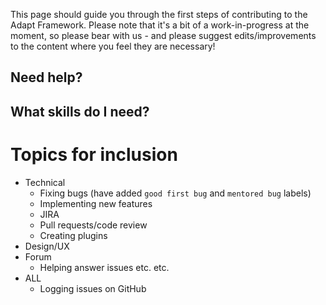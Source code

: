 This page should guide you through the first steps of contributing to the Adapt Framework. Please note that it's a bit of a work-in-progress at the moment, so please bear with us - and please suggest edits/improvements to the content where you feel they are necessary!
## Need help?
## What skills do I need?

# Topics for inclusion
* Technical
   * Fixing bugs (have added `good first bug` and `mentored bug` labels)
   * Implementing new features
   * JIRA
   * Pull requests/code review
   * Creating plugins
* Design/UX
* Forum
   * Helping answer issues etc. etc.
* ALL
   * Logging issues on GitHub
